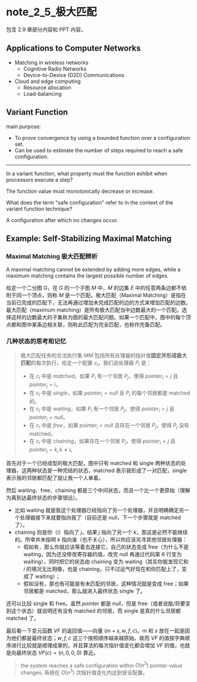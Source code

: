 # note_2_5_极大匹配

包含 2.9 章部分内容和 PPT 内容。

## Applications to Computer Networks

- Matching in wireless networks
  - Cognitive Radio Networks
  - Device-to-Device (D2D) Communications
- Cloud and edge computing
  - Resource allocation
  - Load-balancing

## Variant Function

main purpose:

- To prove convergence by using a bounded function over a configuration set.
- Can be used to estimate the number of steps required to reach a safe configuration.

---

In a variant function, what property must the function exhibit when processors execute a step?

The function value must monotonically decrease or increase.

What does the term "safe configuration" refer to in the context of the variant function technique?

A configuration after which no changes occur.

## Example: Self-Stabilizing Maximal Matching

### Maximal Matching 极大匹配辨析

A maximal matching cannot be extended by adding more edges, while a maximum matching contains the largest possible number of edges.

给定一个二分图 $G$，在 $G$ 的一个子图 $M$ 中，$M$ 的边集 $E$ 中的任意两条边都不依附于同一个顶点，则称 $M$ 是一个匹配。极大匹配（Maximal Matching）是指在当前已完成的匹配下，无法再通过增加未完成匹配的边的方式来增加匹配的边数。最大匹配（maximum matching）是所有极大匹配当中边数最大的一个匹配。选择这样的边数最大的子集称为图的最大匹配问题。如果一个匹配中，图中的每个顶点都和图中某条边相关联，则称此匹配为完全匹配，也称作完备匹配。

### 几种状态的思考和记忆

> 极大匹配任务的合法执行集 $MM$ 包括所有处理器的指针值**固定并形成极大匹配**的每次执行。给定一个配置 $c_l$，我们说处理器 $P_i$ 是：
>
> - 在 $c_l$ 中是 $matched$，如果 $P_i$ 有一个邻居 $P_j$，使得 ${pointer}_i = j$ 且 ${pointer}_j = i$。
> - 在 $c_l$ 中是 $single$，如果 ${pointer}_i = null$ 且 $P_i$ 的每个邻居都是 matched 的。
> - 在 $c_l$ 中是 $waiting$，如果 $P_i$ 有一个邻居 $P_j$，使得 ${pointer}_i = j$ 且 ${pointer}_j = null$。
> - 在 $c_l$ 中是 $free$，如果 ${pointer}_i = null$ 且存在一个邻居 $P_j$，使得 $P_j$ 没有 matched。
> - 在 $c_l$ 中是 $chaining$，如果存在一个邻居 $P_j$，使得 ${pointer}_i = j$ 且 ${pointer}_j = k, k \neq i$。

首先对于一个已经成型的极大匹配，图中只有 matched 和 single 两种状态的处理器，这两种状态是一种完结的状态，matched 表示我形成了一对匹配，single 表示我的邻居都匹配了就让我一个人单着。

然后 waiting、free、chaining 都是三个中间状态，而且一个比一个更原始（理解为离到达最终状态的步骤很远）。

- 比如 waiting 就是我这个处理器已经指向了另一个处理器，并且明确确定另一个处理器接下来就要指向我了（目前还是 null，下一个步骤就是 matched 了）。
- chaining 则是你（$i$）指向了 $j$，结果 $j$ 指向了另一个 $k$，那这是必然不能继续的。所幸并未指明 $k$ 指向谁（也不关心），所以你应该另寻其他邻居处理器：
  - 假如有，那么你就应该等着去连接它，自己的状态变成 free（为什么不是 waiting，因为还没修改寄存器的值，改完 null 再通过代码第 6 行变为 waiting），同时把它的状态由 chaining 变为 waiting（其实你能发现它和 $i$ 的境况无比相像，也是 chaining，只不过运气好现在和你匹配上了，变成了 waiting）；
  - 假如没有，那也有可能是有未匹配的邻居，这种情况就是变成 free；如果邻居都是 matched，那么就进入最终状态 single 了。

还可以比较 single 和 free。虽然 $pointer$ 都是 $null$，但是 free（或者说能/将要变到这个状态）就说明还有没有 matched 的邻居，而 single 是真的什么邻居都 matched 了。

最后看一下变元函数 $VF$ 的返回值——向量 $(m+s, w, f, c)$。$m$ 和 $s$ 放在一起是因为他们都是最终状态；$w, f, c$ 这三个按照顺序越来越原始。故而 $VF$ 的值按字典顺序进行比较就是顺理成章的，并且算法的每次指针值变化都会增加 $VF$ 的值，也就是向最终状态 $VF(c) = (n, 0, 0, 0)$ 靠近。

> the system reaches a safe configuration within $O(n^3)$ pointer-value changes.
> 系统在 $O(n^3)$ 次指针值变化内达到安全配置。
